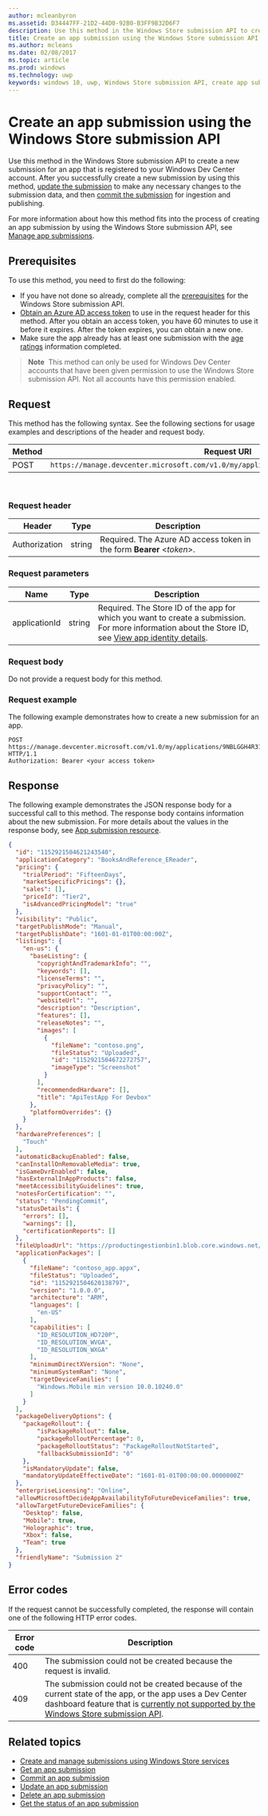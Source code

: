 ---author: mcleanbyron
ms.assetid: D34447FF-21D2-44D0-92B0-B3FF9B32D6F7
description: Use this method in the Windows Store submission API to create a new submission for an app that is registered to your Windows Dev Center account.
title: Create an app submission using the Windows Store submission API - Develop UWP apps
ms.author: mcleans
ms.date: 02/08/2017
ms.topic: article
ms.prod: windows
ms.technology: uwp
keywords: windows 10, uwp, Windows Store submission API, create app submission
---# Create an app submission using the Windows Store submission APIUse this method in the Windows Store submission API to create a new submission for an app that is registered to your Windows Dev Center account. After you successfully create a new submission by using this method, [update the submission](update-an-app-submission.md) to make any necessary changes to the submission data, and then [commit the submission](commit-an-app-submission.md) for ingestion and publishing.For more information about how this method fits into the process of creating an app submission by using the Windows Store submission API, see [Manage app submissions](manage-app-submissions.md).## PrerequisitesTo use this method, you need to first do the following:* If you have not done so already, complete all the [prerequisites](create-and-manage-submissions-using-windows-store-services.md#prerequisites) for the Windows Store submission API.* [Obtain an Azure AD access token](create-and-manage-submissions-using-windows-store-services.md#obtain-an-azure-ad-access-token) to use in the request header for this method. After you obtain an access token, you have 60 minutes to use it before it expires. After the token expires, you can obtain a new one.* Make sure the app already has at least one submission with the [age ratings](https://msdn.microsoft.com/windows/uwp/publish/age-ratings) information completed.>**Note**&nbsp;&nbsp;This method can only be used for Windows Dev Center accounts that have been given permission to use the Windows Store submission API. Not all accounts have this permission enabled.## RequestThis method has the following syntax. See the following sections for usage examples and descriptions of the header and request body.| Method | Request URI                                                      ||--------|------------------------------------------------------------------|| POST    | ```https://manage.devcenter.microsoft.com/v1.0/my/applications/{applicationId}/submissions``` |<span/> ### Request header| Header        | Type   | Description                                                                 ||---------------|--------|-----------------------------------------------------------------------------|| Authorization | string | Required. The Azure AD access token in the form **Bearer** &lt;*token*&gt;. |<span/>### Request parameters| Name        | Type   | Description                                                                 ||---------------|--------|-----------------------------------------------------------------------------|| applicationId | string | Required. The Store ID of the app for which you want to create a submission. For more information about the Store ID, see [View app identity details](https://msdn.microsoft.com/windows/uwp/publish/view-app-identity-details).  |<span/>### Request bodyDo not provide a request body for this method.### Request exampleThe following example demonstrates how to create a new submission for an app.```POST https://manage.devcenter.microsoft.com/v1.0/my/applications/9NBLGGH4R315/submissions HTTP/1.1Authorization: Bearer <your access token>```## ResponseThe following example demonstrates the JSON response body for a successful call to this method. The response body contains information about the new submission. For more details about the values in the response body, see [App submission resource](manage-app-submissions.md#app-submission-object).```json{  "id": "1152921504621243540",  "applicationCategory": "BooksAndReference_EReader",  "pricing": {    "trialPeriod": "FifteenDays",    "marketSpecificPricings": {},    "sales": [],    "priceId": "Tier2",    "isAdvancedPricingModel": "true"  },  "visibility": "Public",  "targetPublishMode": "Manual",  "targetPublishDate": "1601-01-01T00:00:00Z",  "listings": {    "en-us": {      "baseListing": {        "copyrightAndTrademarkInfo": "",        "keywords": [],        "licenseTerms": "",        "privacyPolicy": "",        "supportContact": "",        "websiteUrl": "",        "description": "Description",        "features": [],        "releaseNotes": "",        "images": [          {            "fileName": "contoso.png",            "fileStatus": "Uploaded",            "id": "1152921504672272757",            "imageType": "Screenshot"          }        ],        "recommendedHardware": [],        "title": "ApiTestApp For Devbox"      },      "platformOverrides": {}    }  },  "hardwarePreferences": [    "Touch"  ],  "automaticBackupEnabled": false,  "canInstallOnRemovableMedia": true,  "isGameDvrEnabled": false,  "hasExternalInAppProducts": false,  "meetAccessibilityGuidelines": true,  "notesForCertification": "",  "status": "PendingCommit",  "statusDetails": {    "errors": [],    "warnings": [],    "certificationReports": []  },  "fileUploadUrl": "https://productingestionbin1.blob.core.windows.net/ingestion/387a9ea8-a412-43a9-8fb3-a38d03eb483d?sv=2014-02-14&sr=b&sig=sdd12JmoaT6BhvC%2BZUrwRweA%2Fkvj%2BEBCY09C2SZZowg%3D&se=2016-06-17T18:32:26Z&sp=rwl",  "applicationPackages": [    {      "fileName": "contoso_app.appx",      "fileStatus": "Uploaded",      "id": "1152921504620138797",      "version": "1.0.0.0",      "architecture": "ARM",      "languages": [        "en-US"      ],      "capabilities": [        "ID_RESOLUTION_HD720P",        "ID_RESOLUTION_WVGA",        "ID_RESOLUTION_WXGA"      ],      "minimumDirectXVersion": "None",      "minimumSystemRam": "None",      "targetDeviceFamilies": [        "Windows.Mobile min version 10.0.10240.0"      ]    }  ],  "packageDeliveryOptions": {    "packageRollout": {        "isPackageRollout": false,        "packageRolloutPercentage": 0,        "packageRolloutStatus": "PackageRolloutNotStarted",        "fallbackSubmissionId": "0"    },    "isMandatoryUpdate": false,    "mandatoryUpdateEffectiveDate": "1601-01-01T00:00:00.0000000Z"  },  "enterpriseLicensing": "Online",  "allowMicrosoftDecideAppAvailabilityToFutureDeviceFamilies": true,  "allowTargetFutureDeviceFamilies": {    "Desktop": false,    "Mobile": true,    "Holographic": true,    "Xbox": false,    "Team": true  },  "friendlyName": "Submission 2"}```## Error codesIf the request cannot be successfully completed, the response will contain one of the following HTTP error codes.| Error code |  Description   ||--------|------------------|| 400  | The submission could not be created because the request is invalid. || 409  | The submission could not be created because of the current state of the app, or the app uses a Dev Center dashboard feature that is [currently not supported by the Windows Store submission API](create-and-manage-submissions-using-windows-store-services.md#not_supported). |   <span/>## Related topics* [Create and manage submissions using Windows Store services](create-and-manage-submissions-using-windows-store-services.md)* [Get an app submission](get-an-app-submission.md)* [Commit an app submission](commit-an-app-submission.md)* [Update an app submission](update-an-app-submission.md)* [Delete an app submission](delete-an-app-submission.md)* [Get the status of an app submission](get-status-for-an-app-submission.md)